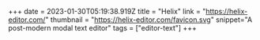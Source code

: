 +++
date = 2023-01-30T05:19:38.919Z
title = "Helix"
link = "https://helix-editor.com/"
thumbnail = "https://helix-editor.com/favicon.svg"
snippet="A post-modern modal text editor"
tags = ["editor-text"]
+++
